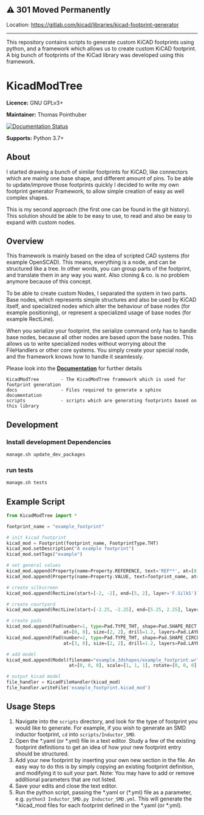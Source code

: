## :warning: 301 Moved Permanently
Location: https://gitlab.com/kicad/libraries/kicad-footprint-generator

---

This repository contains scripts to generate custom KiCAD footprints using python, and a framework which allows us to
create custom KiCAD footprint. A big bunch of footprints of the KiCad library was developed using this framework.

# KicadModTree

**Licence:** GNU GPLv3+

**Maintainer:** Thomas Pointhuber

[![Documentation Status](https://readthedocs.org/projects/kicad-footprint-generator/badge/?version=latest)](https://kicad-footprint-generator.readthedocs.io/en/latest/?badge=latest)

**Supports:** Python 3.7+

## About

I started drawing a bunch of similar footprints for KiCAD, like connectors which are mainly one base shape, and different
amount of pins. To be able to update/improve those footprints quickly I decided to write my own footprint generator Framework,
to allow simple creation of easy as well complex shapes.

This is my second approach (the first one can be found in the git history). This solution should be able to be easy to
use, to read and also be easy to expand with custom nodes.


## Overview

This framework is mainly based on the idea of scripted CAD systems (for example OpenSCAD). This means, everything is a
node, and can be structured like a tree. In other words, you can group parts of the footprint, and translate them in any
way you want. Also cloning & co. is no problem anymore because of this concept.

To be able to create custom Nodes, I separated the system in two parts. Base nodes, which represents simple structures
and also be used by KiCAD itself, and specialized nodes which alter the behaviour of base nodes (for example positioning),
or represent a specialized usage of base nodes (for example RectLine).

When you serialize your footprint, the serialize command only has to handle base nodes, because all other nodes are based
upon the base nodes. This allows us to write specialized nodes without worrying about the FileHandlers or other core systems.
You simply create your special node, and the framework knows how to handle it seamlessly.

Please look into the **[Documentation](https://kicad-footprint-generator.readthedocs.io/en/latest/)** for further details

```
KicadModTree        - The KicadModTree framework which is used for footprint generation
docs                - Files required to generate a sphinx documentation
scripts             - scripts which are generating footprints based on this library
```

## Development

### Install development Dependencies

```sh
manage.sh update_dev_packages
```

### run tests

```sh
manage.sh tests
```

## Example Script

```python
from KicadModTree import *

footprint_name = "example_footprint"

# init kicad footprint
kicad_mod = Footprint(footprint_name, FootprintType.THT)
kicad_mod.setDescription("A example footprint")
kicad_mod.setTags("example")

# set general values
kicad_mod.append(Property(name=Property.REFERENCE, text='REF**', at=[0, -3], layer='F.SilkS'))
kicad_mod.append(Property(name=Property.VALUE, text=footprint_name, at=[1.5, 3], layer='F.Fab'))

# create silkscreen
kicad_mod.append(RectLine(start=[-2, -2], end=[5, 2], layer='F.SilkS'))

# create courtyard
kicad_mod.append(RectLine(start=[-2.25, -2.25], end=[5.25, 2.25], layer='F.CrtYd'))

# create pads
kicad_mod.append(Pad(number=1, type=Pad.TYPE_THT, shape=Pad.SHAPE_RECT,
                     at=[0, 0], size=[2, 2], drill=1.2, layers=Pad.LAYERS_THT))
kicad_mod.append(Pad(number=2, type=Pad.TYPE_THT, shape=Pad.SHAPE_CIRCLE,
                     at=[3, 0], size=[2, 2], drill=1.2, layers=Pad.LAYERS_THT))

# add model
kicad_mod.append(Model(filename="example.3dshapes/example_footprint.wrl",
                       at=[0, 0, 0], scale=[1, 1, 1], rotate=[0, 0, 0]))

# output kicad model
file_handler = KicadFileHandler(kicad_mod)
file_handler.writeFile('example_footprint.kicad_mod')
```
## Usage Steps

1. Navigate into the `scripts` directory, and look for the type of footprint you would like to generate. For example, if you wish to generate an SMD inductor footprint, `cd` into `scripts/Inductor_SMD`.
2. Open the \*.yaml (or \*.yml) file in a text editor. Study a few of the existing footprint definitions to get an idea of how your new footprint entry should be structured.
3. Add your new footprint by inserting your own new section in the file. An easy way to do this is by simply copying an existing footprint definition, and modifying it to suit your part. Note:  You may have to add or remove additional parameters that are not listed.
4. Save your edits and close the text editor.
5. Run the python script, passing the \*.yaml or (\*.yml) file as a parameter, e.g. `python3 Inductor_SMD.py Inductor_SMD.yml`. This will generate the \*.kicad_mod files for each footprint defined in the \*.yaml (or \*.yml).
